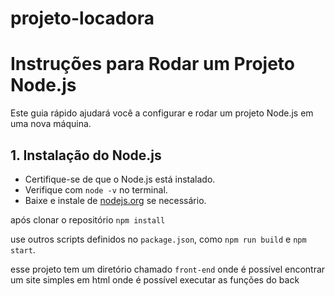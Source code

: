 # projeto-locadora
# Instruções para Rodar um Projeto Node.js

Este guia rápido ajudará você a configurar e rodar um projeto Node.js em uma nova máquina.

## 1. Instalação do Node.js

- Certifique-se de que o Node.js está instalado.
- Verifique com `node -v` no terminal.
- Baixe e instale de [nodejs.org](https://nodejs.org/) se necessário.

após clonar o repositório
`npm install`

use outros scripts definidos no `package.json`, como `npm run build` e `npm start`.

esse projeto tem um diretório chamado `front-end` onde é possível encontrar um site simples em html onde é possível executar as funções do back
